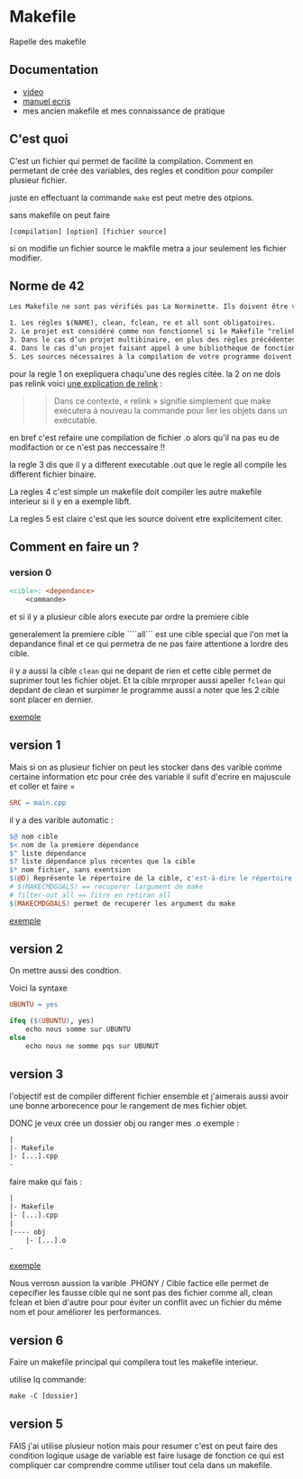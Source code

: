 # Makefile

Rapelle des makefile

## Documentation

- [video](https://youtu.be/-riHEHGP2DU?si=i5SAdzKg8BHN91Hf)
- [manuel ecris](https://www.gnu.org/software/make/manual/make.html)
- mes ancien makefile et mes connaissance de pratique 

## C'est quoi

C'est un fichier qui permet de facilité la compilation.
Comment en permetant de crée des variables, des regles et condition pour compiler plusieur fichier.

juste en effectuant la commande ```make``` est peut metre des otpions.

sans makefile on peut faire
```
[compilation] [option] [fichier source]
```

si on modifie un fichier source le makfile metra a jour seulement les fichier modifier.

## Norme de 42

```txt
Les Makefile ne sont pas vérifiés pas La Norminette. Ils doivent être vérifiés par un humain pendant l’évaluation.

1. Les règles $(NAME), clean, fclean, re et all sont obligatoires.
2. Le projet est considéré comme non fonctionnel si le Makefile "relink".
3. Dans le cas d’un projet multibinaire, en plus des règles précédentes, vous devez avoir une règle all compilant les deux binaires ainsi qu’une règle spécifique à chaque binaire compilé.
4. Dans le cas d’un projet faisant appel à une bibliothèque de fonctions (par exemple une libft), votre makefile doit compiler automatiquement cette bibliothèque.
5. Les sources nécessaires à la compilation de votre programme doivent être explicitement citées dans votre Makefile.
```

pour la regle 1 on exepliquera chaqu'une des regles citée.
la 2 on ne dois pas relink voici [une explication de relink](https://stackoverflow.com/questions/52502399/what-does-it-mean-for-a-makefile-to-relink#:~:text=In%20this%20context%2C%20%E2%80%9Crelink%E2%80%9D,objects%20into%20an%20executable%20again.) :

>> Dans ce contexte, « relink » signifie simplement que make exécutera à nouveau la commande pour lier les objets dans un exécutable.

en bref c'est refaire une compilation de fichier .o alors qu'il na pas eu de modifaction or ce n'est pas neccessaire !!

la regle 3 dis que il y a different executable .out que le regle all compile les different fichier binaire.

La regles 4 c'est simple un makefile doit compiler les autre makefile interieur si il y en a exemple libft.

La regles 5 est claire c'est que les source doivent etre explicitement citer.

## Comment en faire un ?


### version 0

```makefile
<cible>: <dependance>
	<commande>
```

et si il y a plusieur cible alors execute par ordre la premiere cible

generalement la premiere cible ````all``` est une cible special que l'on met la depandance final et ce qui permetra de ne pas faire attentione a lordre des cible.

il y a aussi la cible ```clean``` qui ne depant de rien et cette cible permet de suprimer tout les fichier objet.
Et la cible mrproper aussi apeller ```fclean``` qui depdant de clean et surpimer le programme aussi a noter que les 2 cible sont placer en dernier.

[exemple](./00_namespace/Makefile)

## version 1

Mais si on as plusieur fichier on peut les stocker dans des varible comme certaine information etc pour crée des variable il sufit d'ecrire en majuscule et coller et faire =

```makefile
SRC = main.cpp
```

il y a des varible automatic :
```makefile
$@ nom cible
$< nom de la premiere dépendance
$^ liste dépendance
$? liste dépendance plus récentes que la cible
$* nom fichier, sans exentsion
$(@D) Représente le répertoire de la cible, c'est-à-dire le répertoire où le fichier cible sera placé. Il exclut le nom du fichier lui-même.
# $(MAKECMDGOALS) == recuperer largument de make
# filter-out all == fitre en retiran all
$(MAKECMDGOALS) permet de recuperer les argument du make
```

[exemple](./02_Classe_Instance/Makefile)

## version 2

On mettre aussi des condtion.

Voici la syntaxe
```makefile
UBUNTU = yes

ifeq ($(UBUNTU), yes)
	echo nous somme sur UBUNTU
else
	echo nous ne somme pqs sur UBUNUT
```

## version 3

l'objectif est de compiler different fichier ensemble et j'aimerais aussi avoir une bonne arborecence pour le rangement de mes fichier objet.

DONC je veux crée un dossier obj ou ranger mes .o exemple :

```txt
|
|- Makefile
|- [...].cpp
-
```

faire make qui fais :

```txt
|
|- Makefile
|- [...].cpp
|
|---- obj
    |- [...].o
-
```

[exemple](./04_this_self/Makefile)

Nous verrosn aussion la varible .PHONY / Cible factice elle permet de cepecifier les fausse cible qui ne sont pas des fichier comme all, clean fclean et bien d'autre pour 
pour éviter un conflit avec un fichier du même nom et pour améliorer les performances.

## version 6

Faire un makefile principal qui compilera tout les makefile interieur.

utilise lq commande:
```makefile
make -C [dossier]
```

## version 5

FAIS j'ai utilise plusieur notion mais pour resumer c'est on peut faire des condition logique usage de variable est faire lusage de fonction ce qui est compliquer car comprendre comme utiliser tout cela dans un makefile.